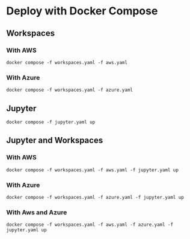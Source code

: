 # Deploy with Docker Compose

## Workspaces

### With AWS

```
docker compose -f workspaces.yaml -f aws.yaml 
```
### With Azure
```
docker compose -f workspaces.yaml -f azure.yaml 
```

## Jupyter

```
docker compose -f jupyter.yaml up
```
## Jupyter and Workspaces

### With AWS

```
docker compose -f workspaces.yaml -f aws.yaml -f jupyter.yaml up
```

### With Azure

```
docker compose -f workspaces.yaml -f azure.yaml -f jupyter.yaml up
```

### With Aws and Azure

```
docker compose -f workspaces.yaml -f aws.yaml -f azure.yaml -f jupyter.yaml up
```